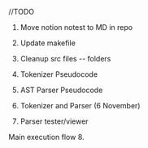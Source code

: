 //TODO
1. Move notion notest to MD in repo
2. Update makefile
3. Cleanup src files -- folders

4. Tokenizer Pseudocode
5. AST Parser Pseudocode
6. Tokenizer and Parser (6 November)
7. Parser tester/viewer 


Main execution flow
8. 
